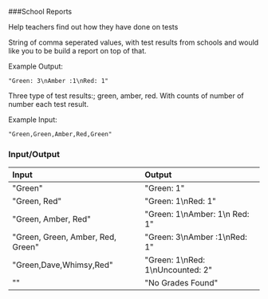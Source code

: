 ###School Reports

Help teachers find out how they have done on tests

String of comma seperated values, with test results from schools and would like you to be build a report on top of that.

Example Output:

```
"Green: 3\nAmber :1\nRed: 1"
```

Three type of test results:; green, amber, red. With counts of number of number each test result.

Example Input:

```
"Green,Green,Amber,Red,Green"
```

### Input/Output
| Input     | Output     |
| :------------- | :------------- |
| "Green" | "Green: 1" |
| "Green, Red" | "Green: 1\nRed: 1" |
| "Green, Amber, Red" | "Green: 1\nAmber: 1\n Red: 1" |
| "Green, Green, Amber, Red, Green"   | "Green: 3\nAmber :1\nRed: 1"      |
| "Green,Dave,Whimsy,Red" | "Green: 1\nRed: 1\nUncounted: 2" |
| "" | "No Grades Found" |
